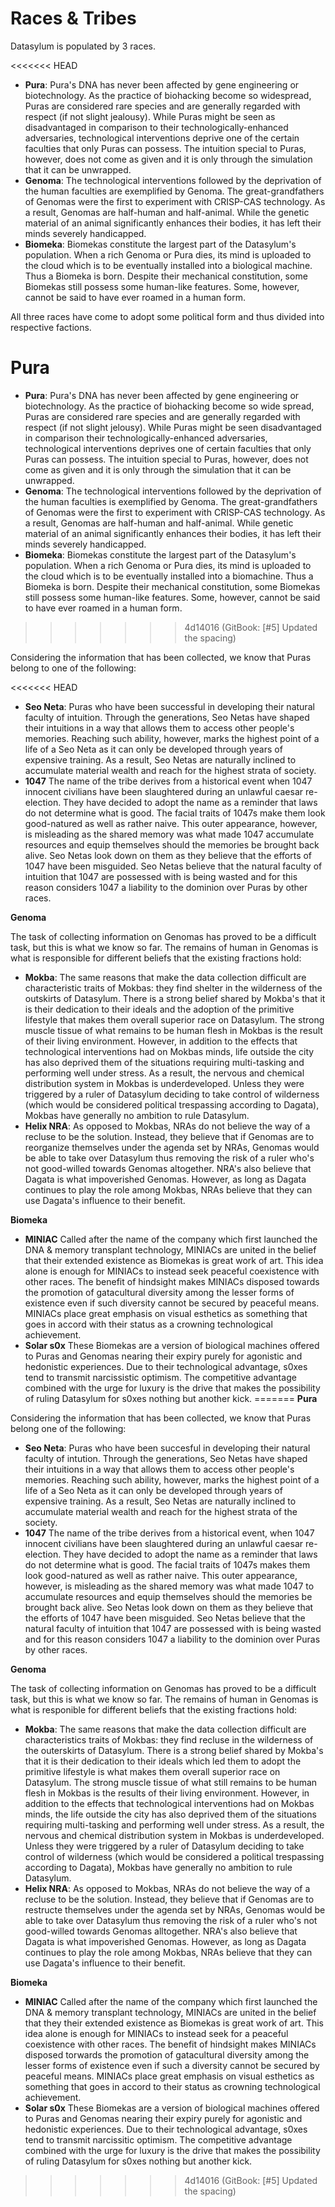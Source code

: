# Races & Tribes

Datasylum is populated by 3 races.

<<<<<<< HEAD
* **Pura**: Pura's DNA has never been affected by gene engineering or biotechnology. As the practice of biohacking become so widespread, Puras are considered rare species and are generally regarded with respect (if not slight jealousy). While Puras might be seen as disadvantaged in comparison to their technologically-enhanced adversaries, technological interventions deprive one of the certain faculties that only Puras can possess. The intuition special to Puras, however, does not come as given and it is only through the simulation that it can be unwrapped.
* **Genoma**: The technological interventions followed by the deprivation of the human faculties are exemplified by Genoma. The great-grandfathers of Genomas were the first to experiment with CRISP-CAS technology. As a result, Genomas are half-human and half-animal. While the genetic material of an animal significantly enhances their bodies, it has left their minds severely handicapped.
* **Biomeka**: Biomekas constitute the largest part of the Datasylum's population. When a rich Genoma or Pura dies, its mind is uploaded to the cloud which is to be eventually installed into a biological machine. Thus a Biomeka is born. Despite their mechanical constitution, some Biomekas still possess some human-like features. Some, however, cannot be said to have ever roamed in a human form.

All three races have come to adopt some political form and thus divided into respective factions.

**Pura**&#x20;
=======
* **Pura**: Pura's DNA has never been affected by gene engineering or biotechnology. As the practice of biohacking become so wide spread, Puras are considered rare species and are generally regarded with respect (if not slight jelousy). While Puras might be seen disadvantaged in comparison their technologically-enhanced adversaries, technological interventions deprives one of certain faculties that only Puras can possess. The intuition special to Puras, however, does not come as given and it is only through the simulation that it can be unwrapped.
* **Genoma**: The technological interventions followed by the deprivation of the human faculties is exemplified by Genoma. The great-grandfathers of Genomas were the first to experiment with CRISP-CAS technology. As a result, Genomas are half-human and half-animal. While genetic material of an animal significantly enhances their bodies, it has left their minds severely handicapped.
* **Biomeka**: Biomekas constitute the largest part of the Datasylum's population. When a rich Genoma or Pura dies, its mind is uploaded to the cloud which is to be eventually installed into a biomachine. Thus a Biomeka is born. Despite their mechanical constitution, some Biomekas still possess some human-like features. Some, however, cannot be said to have ever roamed in a human form.
>>>>>>> 4d14016 (GitBook: [#5] Updated the spacing)

Considering the information that has been collected, we know that Puras belong to one of the following:

<<<<<<< HEAD
* **Seo Neta**: Puras who have been successful in developing their natural faculty of intuition. Through the generations, Seo Netas have shaped their intuitions in a way that allows them to access other people's memories. Reaching such ability, however, marks the highest point of a life of a Seo Neta as it can only be developed through years of expensive training. As a result, Seo Netas are naturally inclined to accumulate material wealth and reach for the highest strata of society.
* **1047** The name of the tribe derives from a historical event when 1047 innocent civilians have been slaughtered during an unlawful caesar re-election. They have decided to adopt the name as a reminder that laws do not determine what is good. The facial traits of 1047s make them look good-natured as well as rather naive. This outer appearance, however, is misleading as the shared memory was what made 1047 accumulate resources and equip themselves should the memories be brought back alive. Seo Netas look down on them as they believe that the efforts of 1047 have been misguided. Seo Netas believe that the natural faculty of intuition that 1047 are possessed with is being wasted and for this reason considers 1047 a liability to the dominion over Puras by other races.

**Genoma**&#x20;

The task of collecting information on Genomas has proved to be a difficult task, but this is what we know so far. The remains of human in Genomas is what is responsible for different beliefs that the existing fractions hold:

* **Mokba**: The same reasons that make the data collection difficult are characteristic traits of Mokbas: they find shelter in the wilderness of the outskirts of Datasylum. There is a strong belief shared by Mokba's that it is their dedication to their ideals and the adoption of the primitive lifestyle that makes them overall superior race on Datasylum. The strong muscle tissue of what remains to be human flesh in Mokbas is the result of their living environment. However, in addition to the effects that technological interventions had on Mokbas minds, life outside the city has also deprived them of the situations requiring multi-tasking and performing well under stress. As a result, the nervous and chemical distribution system in Mokbas is underdeveloped. Unless they were triggered by a ruler of Datasylum deciding to take control of wilderness (which would be considered political trespassing according to Dagata), Mokbas have generally no ambition to rule Datasylum.
* **Helix NRA**: As opposed to Mokbas, NRAs do not believe the way of a recluse to be the solution. Instead, they believe that if Genomas are to reorganize themselves under the agenda set by NRAs, Genomas would be able to take over Datasylum thus removing the risk of a ruler who's not good-willed towards Genomas altogether. NRA's also believe that Dagata is what impoverished Genomas. However, as long as Dagata continues to play the role among Mokbas, NRAs believe that they can use Dagata's influence to their benefit.

**Biomeka**

* **MINIAC** Called after the name of the company which first launched the DNA & memory transplant technology, MINIACs are united in the belief that their extended existence as Biomekas is great work of art. This idea alone is enough for MINIACs to instead seek peaceful coexistence with other races. The benefit of hindsight makes MINIACs disposed towards the promotion of gatacultural diversity among the lesser forms of existence even if such diversity cannot be secured by peaceful means. MINIACs place great emphasis on visual esthetics as something that goes in accord with their status as a crowning technological achievement.
* **Solar s0x** These Biomekas are a version of biological machines offered to Puras and Genomas nearing their expiry purely for agonistic and hedonistic experiences. Due to their technological advantage, s0xes tend to transmit narcissistic optimism. The competitive advantage combined with the urge for luxury is the drive that makes the possibility of ruling Datasylum for s0xes nothing but another kick.
=======
**Pura**

Considering the information that has been collected, we know that Puras belong one of the following:

* **Seo Neta**: Puras who have been succesful in developing their natural faculty of intution. Through the generations, Seo Netas have shaped their intuitions in a way that allows them to access other people's memories. Reaching such ability, however, marks the highest point of a life of a Seo Neta as it can only be developed through years of expensive training. As a result, Seo Netas are naturally inclined to accumulate material wealth and reach for the highest strata of the society.
* **1047** The name of the tribe derives from a historical event, when 1047 innocent civilians have been slaughtered during an unlawful caesar re-election. They have decided to adopt the name as a reminder that laws do not determine what is good. The facial traits of 1047s makes them look good-natured as well as rather naive. This outer appearance, however, is misleading as the shared memory was what made 1047 to accumulate resources and equip themselves should the memories be brought back alive. Seo Netas look down on them as they believe that the efforts of 1047 have been misguided. Seo Netas believe that the natural faculty of intuition that 1047 are possessed with is being wasted and for this reason considers 1047 a liability to the dominion over Puras by other races.

**Genoma**&#x20;

The task of collecting information on Genomas has proved to be a difficult task, but this is what we know so far. The remains of human in Genomas is what is responible for different beliefs that the existing fractions hold:

* **Mokba**: The same reasons that make the data collection difficult are characteristics traits of Mokbas: they find recluse in the wilderness of the outerskirts of Datasylum. There is a strong belief shared by Mokba's that it is their dedication to their ideals which led them to adopt the primitive lifestyle is what makes them overall superior race on Datasylum. The strong muscle tissue of what still remains to be human flesh in Mokbas is the results of their living environment. However, in addition to the effects that technological interventions had on Mokbas minds, the life outside the city has also deprived them of the situations requiring multi-tasking and performing well under stress. As a result, the nervous and chemical distribution system in Mokbas is underdeveloped. Unless they were triggered by a ruler of Datasylum deciding to take control of wilderness (which would be considered a political trespassing according to Dagata), Mokbas have generally no ambition to rule Datasylum.
* **Helix NRA**: As opposed to Mokbas, NRAs do not believe the way of a recluse to be the solution. Instead, they believe that if Genomas are to restructe themselves under the agenda set by NRAs, Genomas would be able to take over Datasylum thus removing the risk of a ruler who's not good-willed towards Genomas alltogether. NRA's also believe that Dagata is what impoverished Genomas. However, as long as Dagata continues to play the role among Mokbas, NRAs believe that they can use Dagata's influence to their benefit.

**Biomeka**

* **MINIAC** Called after the name of the company which first launched the DNA & memory transplant technology, MINIACs are united in the belief that they their extended existence as Biomekas is great work of art. This idea alone is enough for MINIACs to instead seek for a peaceful coexistence with other races. The benefit of hindsight makes MINIACs disposed torwards the promotion of gatacultural diversity among the lesser forms of existence even if such a diversity cannot be secured by peaceful means. MINIACs place great emphasis on visual esthetics as something that goes in accord to their status as crowning technological achievement.
* **Solar s0x** These Biomekas are a version of biological machines offered to Puras and Genomas nearing their expiry purely for agonistic and hedonistic experiences. Due to their technological advantage, s0xes tend to transmit narcissitic optimism. The competitive advantage combined with the urge for luxury is the drive that makes the possibility of ruling Datasylum for s0xes nothing but another kick.
>>>>>>> 4d14016 (GitBook: [#5] Updated the spacing)
